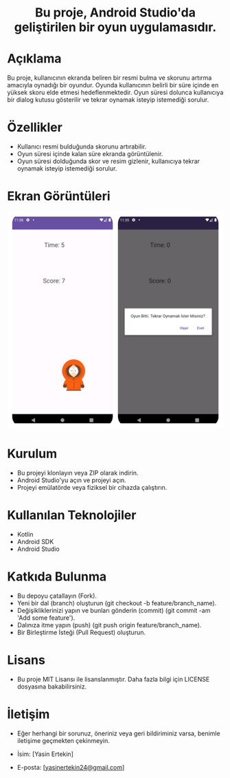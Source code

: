 

<h1 align="center" Kenny Yakala </h1>
Bu proje, Android Studio'da geliştirilen bir oyun uygulamasıdır.

# Açıklama
Bu proje, kullanıcının ekranda beliren bir resmi bulma ve skorunu artırma amacıyla oynadığı bir oyundur. Oyunda kullanıcının belirli bir süre içinde en yüksek skoru elde etmesi hedeflenmektedir. Oyun süresi dolunca kullanıcıya bir dialog kutusu gösterilir ve tekrar oynamak isteyip istemediği sorulur.

# Özellikler
- Kullanıcı resmi bulduğunda skorunu artırabilir.
- Oyun süresi içinde kalan süre ekranda görüntülenir.
- Oyun süresi dolduğunda skor ve resim gizlenir, kullanıcıya tekrar oynamak isteyip istemediği sorulur.
# Ekran Görüntüleri

![github](/Kenny.jpg)


# Kurulum
- Bu projeyi klonlayın veya ZIP olarak indirin.
- Android Studio'yu açın ve projeyi açın.
- Projeyi emülatörde veya fiziksel bir cihazda çalıştırın.
# Kullanılan Teknolojiler
- Kotlin
- Android SDK
- Android Studio
# Katkıda Bulunma
- Bu depoyu çatallayın (Fork).
- Yeni bir dal (branch) oluşturun (git checkout -b feature/branch_name).
- Değişikliklerinizi yapın ve bunları gönderin (commit) (git commit -am 'Add some feature').
- Dalınıza itme yapın (push) (git push origin feature/branch_name).
- Bir Birleştirme İsteği (Pull Request) oluşturun.
# Lisans
- Bu proje MIT Lisansı ile lisanslanmıştır. Daha fazla bilgi için LICENSE dosyasına bakabilirsiniz.

# İletişim
- Eğer herhangi bir sorunuz, öneriniz veya geri bildiriminiz varsa, benimle iletişime geçmekten çekinmeyin.

- İsim: [Yasin Ertekin]
- E-posta: [yasinertekin24@gmail.com]
